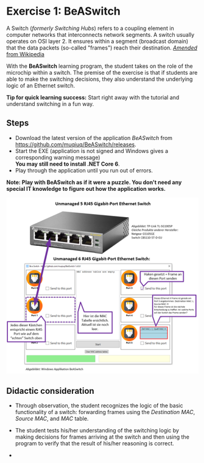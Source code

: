 # Exercise 1: BeASwitch

A Switch (*formerly Switching Hubs*) refers to a coupling element in computer networks that interconnects network segments. A switch usually operates on OSI layer 2. It ensures within a segment (broadcast domain) that the data packets (so-called "frames") reach their destination. [*Amended* from Wikipedia][1]

With the **BeASwitch** learning program, the student takes on the role of the microchip within a switch. The premise of the exercise is that if students are able to make the switching decisions, they also understand the underlying logic of an Ethernet switch. 

**Tip for quick learning success:** Start right away with the tutorial and understand switching in a fun way.

## Steps
 - Download the latest version of the application *BeASwitch* from https://github.com/muqiuq/BeASwitch/releases.
 - Start the EXE (application is not signed and Windows gives a corresponding warning message)<br>**You may still need to install .NET Core 6**.
 - Play through the application until you run out of errors. 

**Note: Play with BeASwitch as if it were a puzzle. You don't need any special IT knowledge to figure out how the application works.**

![Screenshot BeASwitch](media/BeASwitch_Explanation.PNG)

## Didactic consideration
 - Through observation, the student recognizes the logic of the basic functionality of a switch: forwarding frames using the *Destination MAC*, *Source MAC*, and *MAC* table. 
 - The student tests his/her understanding of the switching logic by making decisions for frames arriving at the switch and then using the program to verify that the result of his/her reasoning is correct. 

 - [1]: https://de.wikipedia.org/wiki/Switch_(Netzwerktechnik) "Wikipedia DE"